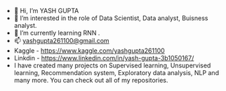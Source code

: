 - 👋 Hi, I’m YASH GUPTA
- 👀 I’m interested in the role of Data Scientist, Data analyst, Buisness analyst.
- 🌱 I’m currently learning RNN .
- 📫 yashgupta261100@gmail.com
- Kaggle - https://www.kaggle.com/yashgupta261100
- Linkdin - https://www.linkedin.com/in/yash-gupta-3b1050167/
- I have created many projects on Supervised learning, Unsupervised learning, Recommendation system, Exploratory data analysis, NLP and many more. You can check out all of my repositories.

<!---
YASHGUPTA2611/YASHGUPTA2611 is a ✨ special ✨ repository because its `README.md` (this file) appears on your GitHub profile.
You can click the Preview link to take a look at your changes.
--->

